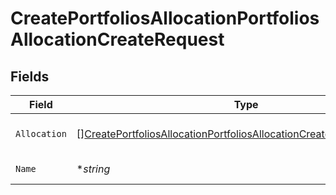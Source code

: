 # CreatePortfoliosAllocationPortfoliosAllocationCreateRequest


## Fields

| Field                                                                                                                                                                       | Type                                                                                                                                                                        | Required                                                                                                                                                                    | Description                                                                                                                                                                 |
| --------------------------------------------------------------------------------------------------------------------------------------------------------------------------- | --------------------------------------------------------------------------------------------------------------------------------------------------------------------------- | --------------------------------------------------------------------------------------------------------------------------------------------------------------------------- | --------------------------------------------------------------------------------------------------------------------------------------------------------------------------- |
| `Allocation`                                                                                                                                                                | [][CreatePortfoliosAllocationPortfoliosAllocationCreateRequestAllocation](../../models/operations/createportfoliosallocationportfoliosallocationcreaterequestallocation.md) | :heavy_check_mark:                                                                                                                                                          | List of portfolios allocations                                                                                                                                              |
| `Name`                                                                                                                                                                      | **string*                                                                                                                                                                   | :heavy_minus_sign:                                                                                                                                                          | Allocation name                                                                                                                                                             |